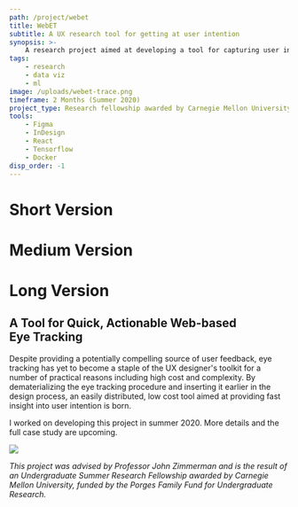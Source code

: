```yaml
---
path: /project/webet
title: WebET
subtitle: A UX research tool for getting at user intention
synopsis: >-
    A research project aimed at developing a tool for capturing user intention through eye tracking in distributed online studies.
tags:
    - research
    - data viz
    - ml
image: /uploads/webet-trace.png
timeframe: 2 Months (Summer 2020)
project_type: Research fellowship awarded by Carnegie Mellon University
tools:
    - Figma
    - InDesign
    - React
    - Tensorflow
    - Docker
disp_order: -1
---
```


# Short Version

# Medium Version

# Long Version

## A Tool for Quick, Actionable Web-based Eye Tracking

Despite providing a potentially compelling source of user feedback, eye tracking has yet to become a staple of the UX designer's toolkit for a number of practical reasons including high cost and complexity. By dematerializing the eye tracking procedure and inserting it earlier in the design process, an easily distributed, low cost tool aimed at providing fast insight into user intention is born.

I worked on developing this project in summer 2020. More details and the full case study are upcoming.

![ ](/uploads/webet-heatmap.png "A mockup of the heatmap visualization")

_This project was advised by Professor John Zimmerman and is the result of an Undergraduate Summer Research Fellowship awarded by Carnegie Mellon University, funded by the Porges Family Fund for Undergraduate Research._
